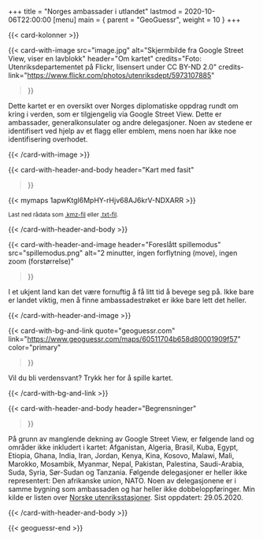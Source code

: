 +++
title = "Norges ambassader i utlandet"
lastmod = 2020-10-06T22:00:00
[menu]
main = { parent = "GeoGuessr", weight = 10 }
+++

<!-- markdownlint-disable MD033 MD034 -->

{{< card-kolonner >}}

{{< card-with-image
 src="image.jpg"
 alt="Skjermbilde fra Google Street View, viser en lavblokk"
 header="Om kartet"
 credits="Foto: Utenriksdepartementet på Flickr, lisensert under CC BY-ND 2.0"
 credits-link="https://www.flickr.com/photos/utenriksdept/5973107885"
>}}

Dette kartet er en oversikt over Norges diplomatiske oppdrag rundt om kring i verden,
som er tilgjengelig via Google Street View. Dette er ambassader, generalkonsulater og andre
delegasjoner. Noen av stedene er identifisert ved hjelp av et flagg eller emblem, mens noen
har ikke noe identifisering overhodet.

{{< /card-with-image >}}

{{< card-with-header-and-body
 header="Kart med fasit"
>}}

{{< mymaps 1apwKtgl6MpHY-rHjv68AJ6krV-NDXARR >}}

<small>Last ned rådata som
<a href="rawdata.kmz">.kmz-fil</a> eller <a href="rawdatatxt.txt">.txt-fil</a>.</small>

{{< /card-with-header-and-body >}}

{{< card-with-header-and-image
 header="Foreslått spillemodus"
 src="spillemodus.png"
 alt="2 minutter, ingen forflytning (move), ingen zoom (forstørrelse)"
>}}

I et ukjent land kan det være fornuftig å få litt tid å bevege seg på. Ikke bare er landet
viktig, men å finne ambassadestrøket er ikke bare lett det heller.

{{< /card-with-header-and-image >}}

{{< card-with-bg-and-link
 quote="geoguessr.com"
 link="https://www.geoguessr.com/maps/60511704b658d80001909f57"
 color="primary"
>}}

Vil du bli verdensvant? Trykk her for å spille kartet.

{{< /card-with-bg-and-link >}}

{{< card-with-header-and-body
 header="Begrensninger"
>}}

På grunn av manglende dekning av Google Street View, er følgende land og områder ikke inkludert
i kartet: Afganistan, Algeria, Brasil, Kuba, Egypt, Etiopia, Ghana, India, Iran, Jordan, Kenya,
Kina, Kosovo, Malawi, Mali, Marokko, Mosambik, Myanmar, Nepal, Pakistan, Palestina,
Saudi-Arabia, Suda, Syria, Sør-Sudan og Tanzania. Følgende delegasjoner er heller ikke
representert: Den afrikanske union, NATO. Noen av delegasjonene er i samme bygning som
ambassaden og har heller ikke dobbeloppføringer. Min kilde er listen over
<a href="https://www.regjeringen.no/no/dep/ud/org/utenriksstasjoner/id524467/">Norske
utenriksstasjoner</a>. Sist oppdatert: 29.05.2020.

{{< /card-with-header-and-body >}}

{{< geoguessr-end >}}
